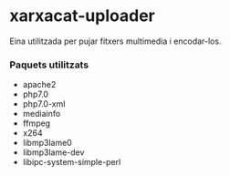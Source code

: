 # xarxacat-uploader
Eina utilitzada per pujar fitxers multimedia i encodar-los.

### Paquets utilitzats
* apache2
* php7.0
* php7.0-xml
* mediainfo
* ffmpeg
* x264
* libmp3lame0
* libmp3lame-dev
* libipc-system-simple-perl
